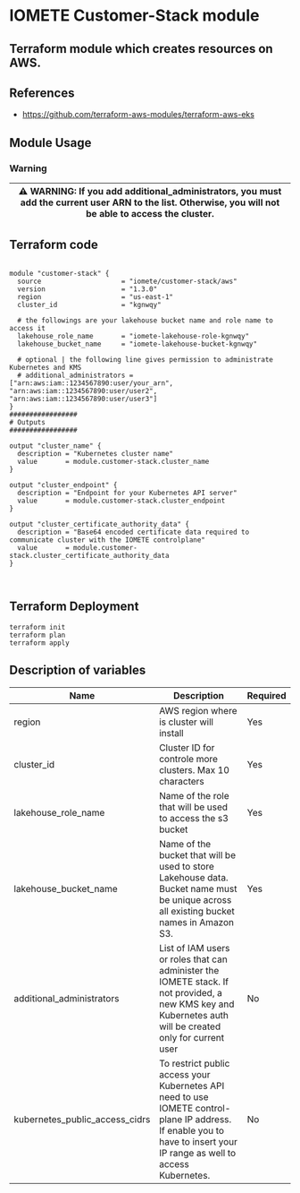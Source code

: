# IOMETE Customer-Stack module

## Terraform module which creates resources on AWS.


## References
- https://github.com/terraform-aws-modules/terraform-aws-eks

## Module Usage

### Warning

 
 |⚠ WARNING: If you add additional_administrators, you must add the current user ARN to the list. Otherwise, you will not be able to access the cluster.|
  | --- |


## Terraform code

```hcl

module "customer-stack" {
  source                    = "iomete/customer-stack/aws"
  version                   = "1.3.0"
  region                    = "us-east-1"  
  cluster_id                = "kgnwqy"  

  # the followings are your lakehouse bucket name and role name to access it
  lakehouse_role_name       = "iomete-lakehouse-role-kgnwqy"
  lakehouse_bucket_name     = "iomete-lakehouse-bucket-kgnwqy"
 
  # optional | the following line gives permission to administrate Kubernetes and KMS
  # additional_administrators = ["arn:aws:iam::1234567890:user/your_arn", "arn:aws:iam::1234567890:user/user2", "arn:aws:iam::1234567890:user/user3"] 
}
################# 
# Outputs 
#################

output "cluster_name" {
  description = "Kubernetes cluster name"
  value       = module.customer-stack.cluster_name
}

output "cluster_endpoint" {
  description = "Endpoint for your Kubernetes API server"
  value       = module.customer-stack.cluster_endpoint
}

output "cluster_certificate_authority_data" {
  description = "Base64 encoded certificate data required to communicate cluster with the IOMETE controlplane"
  value       = module.customer-stack.cluster_certificate_authority_data
}



```

## Terraform Deployment

```shell
terraform init
terraform plan
terraform apply
```

## Description of variables

| Name | Description | Required |
| --- | --- | --- |
|region| AWS region where is cluster will install | Yes |
|cluster_id| Cluster ID for controle more clusters. Max 10 characters | Yes |
|lakehouse_role_name| Name of the role that will be used to access the s3 bucket | Yes |
|lakehouse_bucket_name| Name of the bucket that will be used to store Lakehouse data.  Bucket name must be unique across all existing bucket names in Amazon S3. | Yes |
|additional_administrators| List of IAM users or roles that can administer the IOMETE stack. If not provided, a new KMS key and Kubernetes auth will be created only for current user | No |
|kubernetes_public_access_cidrs| To restrict public access your Kubernetes API need to use IOMETE control-plane IP address. If enable you to have to insert your IP range as well to access Kubernetes. | No |

 